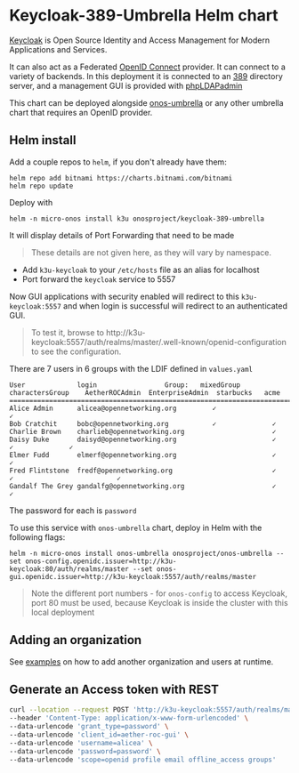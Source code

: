# Keycloak-389-Umbrella Helm chart

[Keycloak] is Open Source Identity and Access Management for Modern Applications and
Services.

It can also act as a Federated [OpenID Connect] provider. It can connect to a variety of backends.
In this deployment it is connected to an [389] directory server, and a management
GUI is provided with [phpLDAPadmin]

This chart can be deployed alongside [onos-umbrella](../onos-umbrella) or any other umbrella
chart that requires an OpenID provider.

## Helm install
Add a couple repos to `helm`, if you don't already have them:
```
helm repo add bitnami https://charts.bitnami.com/bitnami
helm repo update
```

Deploy with

```
helm -n micro-onos install k3u onosproject/keycloak-389-umbrella
```

It will display details of Port Forwarding that need to be made

> These details are not given here, as they will vary by namespace.

* Add `k3u-keycloak` to your `/etc/hosts` file as an alias for localhost
* Port forward the `keycloak` service to 5557

Now GUI applications with security enabled will redirect to this `k3u-keycloak:5557`
and when login is successful will redirect to an authenticated GUI.

> To test it, browse to http://k3u-keycloak:5557/auth/realms/master/.well-known/openid-configuration to see the configuration.


There are 7 users in 6 groups with the LDIF defined in `values.yaml`

```
User             login                 Group:   mixedGroup      charactersGroup    AetherROCAdmin  EnterpriseAdmin  starbucks   acme
=====================================================================================================================================
Alice Admin      alicea@opennetworking.org         ✓                                   ✓
Bob Cratchit     bobc@opennetworking.org           ✓              ✓
Charlie Brown    charlieb@opennetworking.org                      ✓
Daisy Duke       daisyd@opennetworking.org                        ✓                                    ✓              ✓
Elmer Fudd       elmerf@opennetworking.org                        ✓                                                   ✓
Fred Flintstone  fredf@opennetworking.org                         ✓                                    ✓                          ✓
Gandalf The Grey gandalfg@opennetworking.org                      ✓                                                               ✓
```

The password for each is `password`

To use this service with `onos-umbrella` chart, deploy in Helm with the following flags:
```
helm -n micro-onos install onos-umbrella onosproject/onos-umbrella --set onos-config.openidc.issuer=http://k3u-keycloak:80/auth/realms/master --set onos-gui.openidc.issuer=http://k3u-keycloak:5557/auth/realms/master
```
> Note the different port numbers - for `onos-config` to access Keycloak, port 80 must be used, because
Keycloak is inside the cluster with this local deployment

## Adding an organization
See [examples](examples/README.md) on how to add another organization and users at runtime.

## Generate an Access token with REST
```bash
curl --location --request POST 'http://k3u-keycloak:5557/auth/realms/master/protocol/openid-connect/token' \
--header 'Content-Type: application/x-www-form-urlencoded' \
--data-urlencode 'grant_type=password' \
--data-urlencode 'client_id=aether-roc-gui' \
--data-urlencode 'username=alicea' \
--data-urlencode 'password=password' \
--data-urlencode 'scope=openid profile email offline_access groups'
```

[Keycloak]: https://www.keycloak.org/
[OpenID Connect]: https://openid.net/connect/
[389]: https://directory.fedoraproject.org/
[phpLDAPadmin]: http://phpldapadmin.sourceforge.net/wiki/index.php/Main_Page
